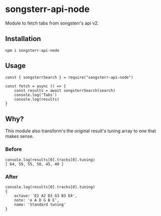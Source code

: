 # songsterr-api-node

Module to fetch tabs from songsterr's api v2.

## Installation

`npm i songsterr-api-node`

## Usage

```
const { songsterrSearch } = require("songsterr-api-node")

const fetch = async () => {
    const results = await songsterrSearch(search)
    console.log('Tabs')
    console.log(results)
}
```

## Why?

This module also transform's the original result's tuning array to one that makes sense.

### Before

```
console.log(results[0].tracks[0].tuning)
[ 64, 59, 55, 50, 45, 40 ]
```

### After

```
console.log(results[0].tracks[0].tuning)
{
    octave: 'E2 A2 D3 G3 B3 E4',
    note: 'e A D G B E',
    name: 'Standard tuning'
}
```
